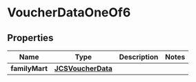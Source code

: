 

# VoucherDataOneOf6


## Properties

| Name | Type | Description | Notes |
|------------ | ------------- | ------------- | -------------|
|**familyMart** | [**JCSVoucherData**](JCSVoucherData.md) |  |  |



